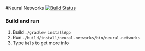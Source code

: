 #Neural Networks [![Build Status](https://travis-ci.org/janisz/neural-networks.svg)](https://travis-ci.org/janisz/neural-networks)

### Build and run

1. Build `./gradlew installApp`
2. Run `./build/install/neural-networks/bin/neural-networks`
3. Type `help` to get more info
